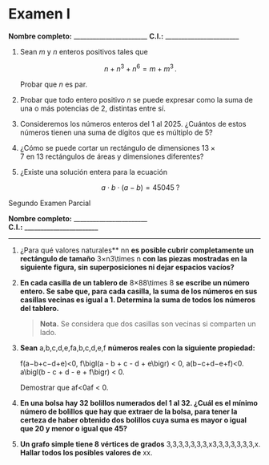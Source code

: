 
# Examen I

**Nombre completo:** \_\_\_\_\_\_\_\_\_\_\_\_\_\_\_\_\_\_\_\_\_\_\_
**C.I.:** \_\_\_\_\_\_\_\_\_\_\_\_\_\_\_\_\_\_\_\_\_\_\_


1. Sean $m$ y $n$ enteros positivos tales que

   $$
     n + n^{3} + n^{6} = m + m^{3}\,.
   $$

   Probar que $n$ es par.

2. Probar que todo entero positivo $n$ se puede expresar como la suma de una o más potencias de 2, distintas entre sí.

3. Consideremos los números enteros del 1 al 2025.
   ¿Cuántos de estos números tienen una suma de dígitos que es múltiplo de 5?

4. ¿Cómo se puede cortar un rectángulo de dimensiones $13\times7$ en 13 rectángulos de áreas y dimensiones diferentes?

5. ¿Existe una solución entera para la ecuación

   $$
     a \cdot b \cdot (a - b) = 45045\;?
   $$

Segundo Examen Parcial

**Nombre completo:** _______________________  
**C.I.:** _______________________

---

1. ¿Para qué valores naturales** nn **es posible cubrir completamente un rectángulo de tamaño** 3×n3\times n **con las piezas mostradas en la siguiente figura, sin superposiciones ni dejar espacios vacíos?**
    
2. **En cada casilla de un tablero de** 8×88\times 8 **se escribe un número entero. Se sabe que, para cada casilla, la suma de los números en sus casillas vecinas es igual a 1. Determina la suma de todos los números del tablero.**
    
    > **Nota.** Se considera que dos casillas son vecinas si comparten un lado.
    
3. **Sean** a,b,c,d,e,fa,b,c,d,e,f **números reales con la siguiente propiedad:**
    
    f(a−b+c−d+e)<0, f\bigl(a - b + c - d + e\bigr) < 0, a(b−c+d−e+f)<0. a\bigl(b - c + d - e + f\bigr) < 0.
    
    Demostrar que af<0af < 0.
    
4. **En una bolsa hay 32 bolillos numerados del 1 al 32. ¿Cuál es el mínimo número de bolillos que hay que extraer de la bolsa, para tener la certeza de haber obtenido dos bolillos cuya suma es mayor o igual que 20 y menor o igual que 45?**
    
5. **Un grafo simple tiene 8 vértices de grados** 3,3,3,3,3,3,3,x3,3,3,3,3,3,3,x. **Hallar todos los posibles valores de** xx.